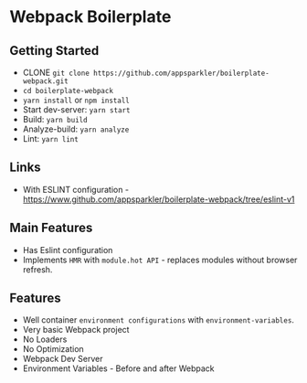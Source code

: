 # Webpack Boilerplate

## Getting Started
- CLONE `git clone https://github.com/appsparkler/boilerplate-webpack.git`
- `cd boilerplate-webpack`
- `yarn install` or `npm install`
- Start dev-server: `yarn start`
- Build: `yarn build`
- Analyze-build: `yarn analyze`
- Lint: `yarn lint`

## Links
- With ESLINT configuration - https://www.github.com/appsparkler/boilerplate-webpack/tree/eslint-v1

## Main Features
- Has Eslint configuration
- Implements `HMR` with `module.hot API` - replaces modules without browser refresh.

## Features
- Well container `environment configurations` with `environment-variables`.
- Very basic Webpack project
- No Loaders
- No Optimization
- Webpack Dev Server
- Environment Variables - Before and after Webpack
